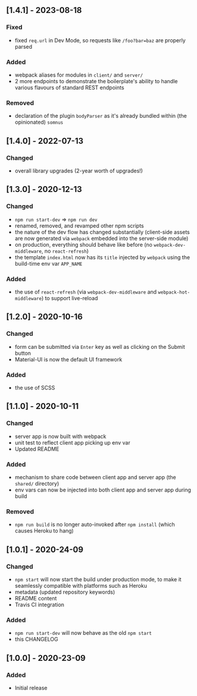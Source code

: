 ## [1.4.1] - 2023-08-18

### Fixed
- fixed `req.url` in Dev Mode, so requests like `/foo?bar=baz` are properly parsed

### Added
- webpack aliases for modules in `client/` and `server/`
- 2 more endpoints to demonstrate the boilerplate's ability to handle various flavours of standard REST endpoints

### Removed
- declaration of the plugin `bodyParser` as it's already bundled within (the opinionated) `somnus`

## [1.4.0] - 2022-07-13

### Changed
- overall library upgrades (2-year worth of upgrades!)

## [1.3.0] - 2020-12-13

### Changed
- `npm run start-dev` => `npm run dev`
- renamed, removed, and revamped other npm scripts
- the nature of the dev flow has changed substantially (client-side assets are now generated via `webpack` embedded into the server-side module)
- on production, everything should behave like before (no `webpack-dev-middleware`, no `react-refresh`)
- the template `index.html` now has its `title` injected by `webpack` using the build-time env var `APP_NAME`

### Added
- the use of `react-refresh` (via `webpack-dev-middleware` and `webpack-hot-middleware`) to support live-reload

## [1.2.0] - 2020-10-16

### Changed
- form can be submitted via `Enter` key as well as clicking on the Submit button
- Material-UI is now the default UI framework

### Added
- the use of SCSS

## [1.1.0] - 2020-10-11

### Changed
- server app is now built with webpack
- unit test to reflect client app picking up env var
- Updated README

### Added
- mechanism to share code between client app and server app (the `shared/` directory)
- env vars can now be injected into both client app and server app during build

### Removed
- `npm run build` is no longer auto-invoked after `npm install` (which causes Heroku to hang)

## [1.0.1] - 2020-24-09

### Changed
- `npm start` will now start the build under production mode, to make it seamlessly compatible with platforms such as Heroku
- metadata (updated repository keywords)
- README content
- Travis CI integration

### Added
- `npm run start-dev` will now behave as the old `npm start`
- this CHANGELOG

## [1.0.0] - 2020-23-09

### Added
- Initial release
